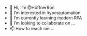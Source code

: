 - 👋 Hi, I’m @HoffnerRon
- 👀 I’m interested in hyperautomation
- 🌱 I’m currently learning modern RPA
- 💞️ I’m looking to collaborate on ...
- 📫 How to reach me ...

<!---
HoffnerRon/HoffnerRon is a ✨ special ✨ repository because its `README.md` (this file) appears on your GitHub profile.
You can click the Preview link to take a look at your changes.
--->
